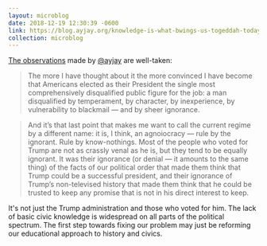 ```yaml
---
layout: microblog
date: 2018-12-19 12:30:39 -0600
link: https://blog.ayjay.org/knowledge-is-what-bwings-us-togeddah-today/
collection: microblog
---
```

[The observations](https://blog.ayjay.org/knowledge-is-what-bwings-us-togeddah-today/) made by [@ayjay](https://micro.blog/ayjay) are well-taken:

> The more I have thought about it the more convinced I have become that Americans elected as their President the single most comprehensively disqualified public figure for the job: a man disqualified by temperament, by character, by inexperience, by vulnerability to blackmail — and by sheer ignorance.

> And it’s that last point that makes me want to call the current regime by a different name: it is, I think, an agnoiocracy — rule by the ignorant. Rule by know-nothings. Most of the people who voted for Trump are not as crassly venal as he is, but they tend to be equally ignorant. It was their ignorance (or denial — it amounts to the same thing) of the facts of our political order that made them think that Trump could be a successful president, and their ignorance of Trump’s non-televised history that made them think that he could be trusted to keep any promise that is not in his direct interest to keep.

It's not just the Trump administration and those who voted for him. The lack of basic civic knowledge is widespread on all parts of the political spectrum. The first step towards fixing our problem may just be reforming our educational approach to history and civics.
